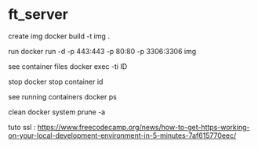 # ft_server 

create img
docker build -t img .

run
docker run -d -p 443:443 -p 80:80 -p 3306:3306 img

see container files
docker exec -ti ID

stop
docker stop container id

see running containers
docker ps

clean
docker system prune -a

tuto ssl :
https://www.freecodecamp.org/news/how-to-get-https-working-on-your-local-development-environment-in-5-minutes-7af615770eec/

